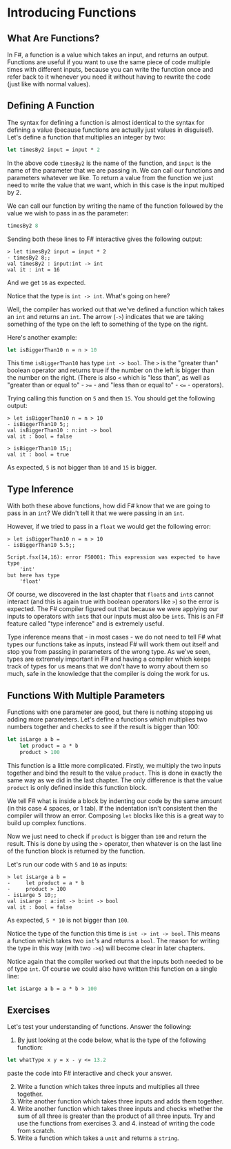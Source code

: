 # Introducing Functions

## What Are Functions?

In F#, a function is a value which takes an input, and returns an output. Functions are useful if you want to use the same piece of code multiple times with different inputs, because you can write the function once and refer back to it whenever you need it without having to rewrite the code (just like with normal values).

## Defining A Function

The syntax for defining a function is almost identical to the syntax for defining a value (because functions are actually just values in disguise!). Let's define a function that multiplies an integer by two:

```fsharp
let timesBy2 input = input * 2
```

In the above code `timesBy2` is the name of the function, and `input` is the name of the parameter that we are passing in. We can call our functions and parameters whatever we like. To return a value from the function we just need to write the value that we want, which in this case is the input multiped by 2.

We can call our function by writing the name of the function followed by the value we wish to pass in as the parameter:

```fsharp
timesBy2 8
```

Sending both these lines to F# interactive gives the following output:

```
> let timesBy2 input = input * 2
- timesBy2 8;;
val timesBy2 : input:int -> int
val it : int = 16
```

And we get `16` as expected.

Notice that the type is `int -> int`. What's going on here?

Well, the compiler has worked out that we've defined a function which takes an `int` and returns an `int`. The arrow (`->`) indicates that we are taking something of the type on the left to something of the type on the right.

Here's another example:

```fsharp
let isBiggerThan10 n = n > 10
```

This time `isBiggerThan10` has type `int -> bool`. The `>` is the "greater than" boolean operator and returns true if the number on the left is bigger than the number on the right. (There is also `<` which is "less than", as well as "greater than or equal to" - `>=` - and "less than or equal to" - `<=` - operators).

Trying calling this function on `5` and then `15`. You should get the following output:

```
> let isBiggerThan10 n = n > 10
- isBiggerThan10 5;;
val isBiggerThan10 : n:int -> bool
val it : bool = false

> isBiggerThan10 15;;
val it : bool = true
```

As expected, `5` is not bigger than `10` and `15` is bigger.

## Type Inference

With both these above functions, how did F# know that we are going to pass in an `int`? We didn't tell it that we were passing in an `int`.

However, if we tried to pass in a `float` we would get the following error:

```
> let isBiggerThan10 n = n > 10
- isBiggerThan10 5.5;;

Script.fsx(14,16): error FS0001: This expression was expected to have type
    'int'
but here has type
    'float'
```

Of course, we discovered in the last chapter that `float`s and `int`s cannot interact (and this is again true with boolean operators like `>`) so the error is expected. The F# compiler figured out that because we were applying our inputs to operators with `int`s that our inputs must also be `int`s. This is an F# feature called "type inference" and is extremely useful.

Type inference means that - in most cases - we do not need to tell F# what types our functions take as inputs, instead F# will work them out itself and stop you from passing in parameters of the wrong type. As we've seen, types are extremely important in F# and having a compiler which keeps track of types for us means that we don't have to worry about them so much, safe in the knowledge that the compiler is doing the work for us.

## Functions With Multiple Parameters

Functions with one parameter are good, but there is nothing stopping us adding more parameters. Let's define a functions which multiplies two numbers together and checks to see if the result is bigger than 100:

```fsharp
let isLarge a b =
    let product = a * b
    product > 100
```

This function is a little more complicated. Firstly, we multiply the two inputs together and bind the result to the value `product`. This is done in exactly the same way as we did in the last chapter. The only difference is that the value `product` is only defined inside this function block.

We tell F# what is inside a block by indenting our code by the same amount (in this case 4 spaces, or 1 tab). If the indentation isn't consistent then the compiler will throw an error. Composing `let` blocks like this is a great way to build up complex functions.

Now we just need to check if `product` is bigger than `100` and return the result. This is done by using the `>` operator, then whatever is on the last line of the function block is returned by the function.

Let's run our code with `5` and `10` as inputs:

```
> let isLarge a b =
-     let product = a * b
-     product > 100
- isLarge 5 10;;
val isLarge : a:int -> b:int -> bool
val it : bool = false
```

As expected, `5 * 10` is not bigger than `100`.

Notice the type of the function this time is `int -> int -> bool`. This means a function which takes two `int`'s and returns a `bool`. The reason for writing the type in this way (with two `->`s) will become clear in later chapters.

Notice again that the compiler worked out that the inputs both needed to be of type `int`. Of course we could also have written this function on a single line:

```fsharp
let isLarge a b = a * b > 100
```

## Exercises

Let's test your understanding of functions. Answer the following:

1. By just looking at the code below, what is the type of the following function:

```fsharp
let whatType x y = x - y <= 13.2
```

paste the code into F# interactive and check your answer.

2. Write a function which takes three inputs and multiplies all three together.
3. Write another function which takes three inputs and adds them together.
4. Write another function which takes three inputs and checks whether the sum of all three is greater than the product of all three inputs. Try and use the functions from exercises 3. and 4. instead of writing the code from scratch.
5. Write a function which takes a `unit` and returns a `string`.
